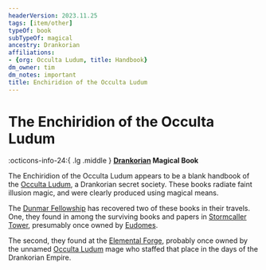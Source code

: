 ```yaml
---
headerVersion: 2023.11.25
tags: [item/other]
typeOf: book
subTypeOf: magical
ancestry: Drankorian
affiliations:
- {org: Occulta Ludum, title: Handbook}
dm_owner: tim
dm_notes: important
title: Enchiridion of the Occulta Ludum
---
```

# The Enchiridion of the Occulta Ludum
:octicons-info-24:{ .lg .middle } **[Drankorian](<../../history/drankorian-era/drankorian-empire.md>) Magical Book**  

The Enchiridion of the Occulta Ludum appears to be a blank handbook of the [Occulta Ludum](<../../groups/drankorian-societies/occulta-ludum.md>), a Drankorian secret society. These books radiate faint illusion magic, and were clearly produced using magical means. 


The [Dunmar Fellowship](<../../people/pcs/dunmar-fellowship/dunmar-fellowship.md>) has recovered two of these books in their travels. One, they found in among the surviving books and papers in [Stormcaller Tower](<../../gazetteer/greater-dunmar/dunmari-basin/stormcaller-tower.md>), presumably once owned by [Eudomes](<../../people/historical-figures/eudomes.md>). 

The second, they found at the [Elemental Forge](<../../gazetteer/western-green-sea/cymea/elemental-forge.md>), probably once owned by the unnamed [Occulta Ludum](<../../groups/drankorian-societies/occulta-ludum.md>) mage who staffed that place in the days of the Drankorian Empire. 


